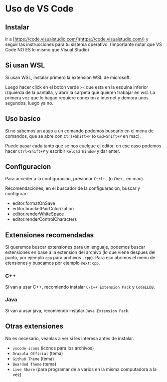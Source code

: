 # Uso de VS Code

## Instalar

Ir a [https://code.visualstudio.com/](https://code.visualstudio.com/) y seguir las instrucciones para tu sistema operativo. (Importante notar que VS Code NO ES lo mismo que Visual Studio)

## Si usan WSL

Si usan WSL, instalar primero la extension WSL de microsoft.

Luego hacer click en el boton verde `><` que esta en la esquina inferior izquierda de la pantalla, y abrir la carpeta que quieren trabajar en wsl. La primera vez que lo hagan requiere conexion a internet y demora unos segundos, luego ya no.

## Uso basico

Si no sabemos un atajo a un comando podemos buscarlo en el menu de comandos, que se abre con `Ctrl+Shift+P` (o `Cmd+Shift+P` en mac).

Puede pasar cada tanto que se nos cuelgue el editor, en ese caso podemos hacer `Ctrl+Shift+P` y escribir `Reload Window` y dar enter.

## Configuracion

Para acceder a la configuracion, presionar `Ctrl+,` (o `Cmd+,` en mac).

Recomendaciones, en el buscador de la configuaracion, buscar y configurar:

- editor.formatOnSave
- editor.bracketPairColorization
- editor.renderWhiteSpace
- editor.renderControlCharacters

## Extensiones recomendadas

Si queremos buscar extensiones para un lenguaje, podemos buscar extensiones en base a la extension del archivo (lo que viene despues del punto, por ejemplo `cpp` para archivos `.cpp`). Para eso abrimos el menu de etensiones y buscamos por ejemplo `@ext:cpp`.

### C++

Si van a usar C++, recomiendo instalar `C/C++ Extension Pack` y `CodeLLDB`.

### Java

Si van a usar java, recomiendo instalar `Java Extension Pack`.

## Otras extensiones

No es necesario, veanlas a ver si les interesa antes de instalar.

- `vscode-icons` (iconos para los archivos)
- `Dracula Official` (tema)
- `Github Theme` (tema)
- `Bearded Theme` (tema)
- `Live Share` (para programar de a varios en la misma computadora a la vez)
